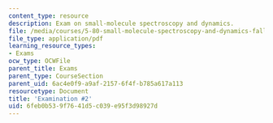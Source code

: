 ```yaml
---
content_type: resource
description: Exam on small-molecule spectroscopy and dynamics.
file: /media/courses/5-80-small-molecule-spectroscopy-and-dynamics-fall-2008/6feb0b539f7641d5c039e95f3d98927d_exam2_1977.pdf
file_type: application/pdf
learning_resource_types:
- Exams
ocw_type: OCWFile
parent_title: Exams
parent_type: CourseSection
parent_uid: 6ac4e0f9-a9af-2157-6f4f-b785a617a113
resourcetype: Document
title: 'Examination #2'
uid: 6feb0b53-9f76-41d5-c039-e95f3d98927d
---
```

